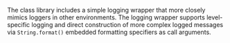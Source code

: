The class library includes a simple logging wrapper that more closely mimics loggers in other environments. The logging wrapper supports level-specific logging and direct construction of more complex logged messages via `String.format()` embedded formatting specifiers as call arguments.
